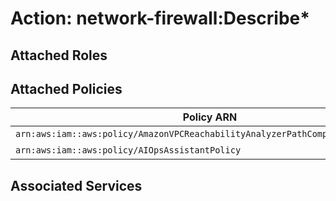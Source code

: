 # Action: network-firewall:Describe*

## Attached Roles

## Attached Policies

| Policy ARN | Policy Name |
|------------|-------------|
| `arn:aws:iam::aws:policy/AmazonVPCReachabilityAnalyzerPathComponentReadPolicy` | [AmazonVPCReachabilityAnalyzerPathComponentReadPolicy](../policies.md#amazonvpcreachabilityanalyzerpathcomponentreadpolicy) |
| `arn:aws:iam::aws:policy/AIOpsAssistantPolicy` | [AIOpsAssistantPolicy](../policies.md#aiopsassistantpolicy) |

## Associated Services

